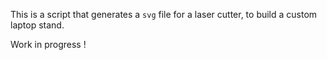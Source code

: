 This is a script that generates a `svg` file for a laser cutter, to build a custom laptop stand.

Work in progress !
